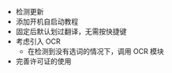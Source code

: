 -   检测更新
-   添加开机自启动教程
-   固定后默认划过翻译，无需按快捷键
-   考虑引入 OCR
    -   在检测到没有选词的情况下，调用 OCR 模块
-   完善许可证的使用
